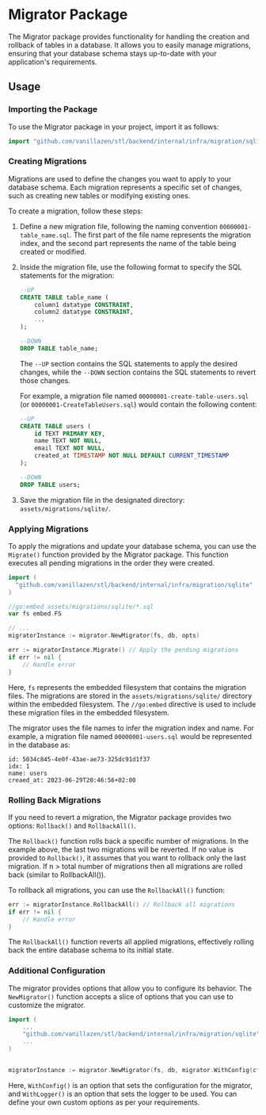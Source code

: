 # Migrator Package

The Migrator package provides functionality for handling the creation and rollback of tables in a database. It allows you to easily manage migrations, ensuring that your database schema stays up-to-date with your application's requirements.

## Usage

### Importing the Package

To use the Migrator package in your project, import it as follows:

```go
import "github.com/vanillazen/stl/backend/internal/infra/migration/sqlite"
```

### Creating Migrations

Migrations are used to define the changes you want to apply to your database schema. Each migration represents a specific set of changes, such as creating new tables or modifying existing ones.

To create a migration, follow these steps:

1. Define a new migration file, following the naming convention `00000001-table_name.sql`. The first part of the file name represents the migration index, and the second part represents the name of the table being created or modified.

2. Inside the migration file, use the following format to specify the SQL statements for the migration:

   ```sql
   --UP
   CREATE TABLE table_name (
       column1 datatype CONSTRAINT,
       column2 datatype CONSTRAINT,
       ...
   );

   --DOWN
   DROP TABLE table_name;
   ```

   The `--UP` section contains the SQL statements to apply the desired changes, while the `--DOWN` section contains the SQL statements to revert those changes.

   For example, a migration file named `00000001-create-table-users.sql` (or  `00000001-CreateTableUsers.sql`) would contain the following content:

   ```sql
   --UP
   CREATE TABLE users (
       id TEXT PRIMARY KEY,
       name TEXT NOT NULL,
       email TEXT NOT NULL,
       created_at TIMESTAMP NOT NULL DEFAULT CURRENT_TIMESTAMP
   );

   --DOWN
   DROP TABLE users;
   ```

3. Save the migration file in the designated directory: `assets/migrations/sqlite/`.

### Applying Migrations

To apply the migrations and update your database schema, you can use the `Migrate()` function provided by the Migrator package. This function executes all pending migrations in the order they were created.

```go
import (
  "github.com/vanillazen/stl/backend/internal/infra/migration/sqlite"
)

//go:embed assets/migrations/sqlite/*.sql
var fs embed.FS

// ...
migratorInstance := migrator.NewMigrator(fs, db, opts)

err := migratorInstance.Migrate() // Apply the pending migrations
if err != nil {
    // Handle error
}
```

Here, `fs` represents the embedded filesystem that contains the migration files. The migrations are stored in the `assets/migrations/sqlite/` directory within the embedded filesystem. The `//go:embed` directive is used to include these migration files in the embedded filesystem.

The migrator uses the file names to infer the migration index and name. For example, a migration file named `00000001-users.sql` would be represented in the database as:

```
id: 5034c845-4e0f-43ae-ae73-325dc91d1f37
idx: 1
name: users
creaed_at: 2023-06-29T20:46:56+02:00
```

### Rolling Back Migrations

If you need to revert a migration, the Migrator package provides two options: `Rollback()` and `RollbackAll()`.

The `Rollback()` function rolls back a specific number of migrations. In the example above, the last two migrations will be reverted. If no value is provided to `Rollback()`, it assumes that you want to rollback only the last migration. If n > total number of migrations then all migrations are rolled back (similar to RollbackAll()).

To rollback all migrations, you can use the `RollbackAll()` function:

```go
err := migratorInstance.RollbackAll() // Rollback all migrations
if err != nil {
    // Handle error
}
```

The `RollbackAll()` function reverts all applied migrations, effectively rolling back the entire database schema to its initial state.

### Additional Configuration

The migrator provides options that allow you to configure its behavior. The `NewMigrator()` function accepts a slice of options that you can use to customize the migrator.

```go
import (
	...
	"github.com/vanillazen/stl/backend/internal/infra/migration/sqlite"
	...
)


migratorInstance := migrator.NewMigrator(fs, db, migrator.WithConfig(cfg), migrator.WithLogger(log))
```

Here, `WithConfig()` is an option that sets the configuration for the migrator, and `WithLogger()` is an option that sets the logger to be used. You can define your own custom options as per your requirements.

